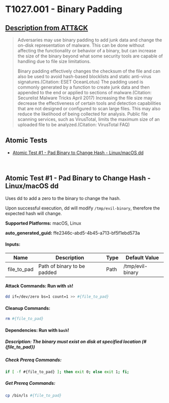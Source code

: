 # T1027.001 - Binary Padding
## [Description from ATT&CK](https://attack.mitre.org/techniques/T1027/001)
<blockquote>Adversaries may use binary padding to add junk data and change the on-disk representation of malware. This can be done without affecting the functionality or behavior of a binary, but can increase the size of the binary beyond what some security tools are capable of handling due to file size limitations. 

Binary padding effectively changes the checksum of the file and can also be used to avoid hash-based blocklists and static anti-virus signatures.(Citation: ESET OceanLotus) The padding used is commonly generated by a function to create junk data and then appended to the end or applied to sections of malware.(Citation: Securelist Malware Tricks April 2017) Increasing the file size may decrease the effectiveness of certain tools and detection capabilities that are not designed or configured to scan large files. This may also reduce the likelihood of being collected for analysis. Public file scanning services, such as VirusTotal, limits the maximum size of an uploaded file to be analyzed.(Citation: VirusTotal FAQ) </blockquote>

## Atomic Tests

- [Atomic Test #1 - Pad Binary to Change Hash - Linux/macOS dd](#atomic-test-1---pad-binary-to-change-hash---linuxmacos-dd)


<br/>

## Atomic Test #1 - Pad Binary to Change Hash - Linux/macOS dd
Uses dd to add a zero to the binary to change the hash.

Upon successful execution, dd will modify `/tmp/evil-binary`, therefore the expected hash will change.

**Supported Platforms:** macOS, Linux


**auto_generated_guid:** ffe2346c-abd5-4b45-a713-bf5f1ebd573a





#### Inputs:
| Name | Description | Type | Default Value |
|------|-------------|------|---------------|
| file_to_pad | Path of binary to be padded | Path | /tmp/evil-binary|


#### Attack Commands: Run with `sh`! 


```sh
dd if=/dev/zero bs=1 count=1 >> #{file_to_pad}
```

#### Cleanup Commands:
```sh
rm #{file_to_pad}
```



#### Dependencies:  Run with `bash`!
##### Description: The binary must exist on disk at specified location (#{file_to_pad})
##### Check Prereq Commands:
```bash
if [ -f #{file_to_pad} ]; then exit 0; else exit 1; fi;
```
##### Get Prereq Commands:
```bash
cp /bin/ls #{file_to_pad}
```




<br/>
